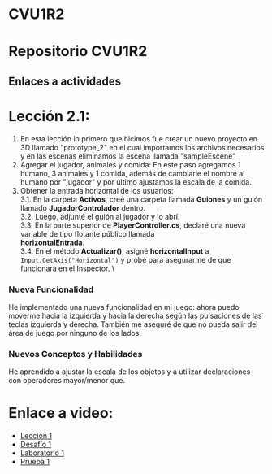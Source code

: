 # CVU1R2

# Repositorio CVU1R2

## Enlaces a actividades

# Lección 2.1: 
1. En esta lección lo primero que hicimos fue crear un nuevo proyecto en 3D llamado "prototype_2" en el cual importamos los archivos necesarios y en las escenas eliminamos la escena llamada "sampleEscene"
2. Agregar el jugador, animales y comida: En este paso agregamos 1 humano, 3 animales y 1 comida, además de cambiarle el nombre al humano por "jugador" y por último ajustamos la escala de la comida.
3. Obtener la entrada horizontal de los usuarios: \
  3.1. En la carpeta **Activos**, creé una carpeta llamada **Guiones** y un guión llamado **JugadorControlador** dentro. \
  3.2. Luego, adjunté el guión al jugador y lo abrí. \
  3.3. En la parte superior de **PlayerController.cs**, declaré una nueva variable de tipo flotante público llamada     
  **horizontalEntrada**. \
  3.4. En el método **Actualizar()**, asigné **horizontalInput** a `Input.GetAxis("Horizontal")` y probé para asegurarme de que funcionara
     en el Inspector. \



### Nueva Funcionalidad
He implementado una nueva funcionalidad en mi juego: ahora puedo moverme hacia la izquierda y hacia la derecha según las pulsaciones de las teclas izquierda y derecha. También me aseguré de que no pueda salir del área de juego por ninguno de los lados.

### Nuevos Conceptos y Habilidades
He aprendido a ajustar la escala de los objetos y a utilizar declaraciones con operadores mayor/menor que.

# Enlace a video:
- [Lección 1](https://link-a-leccion-1.com)
- [Desafío 1](https://link-a-desafio-1.com)
- [Laboratorio 1](https://link-a-laboratorio-1.com)
- [Prueba 1](https://link-a-prueba-1.com)
